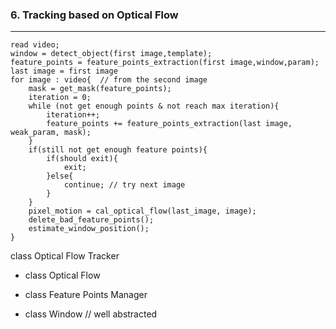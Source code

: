 ### 6. Tracking based on Optical Flow

----

~~~pseudocode
read video;
window = detect_object(first image,template);
feature_points = feature_points_extraction(first image,window,param);
last image = first image
for image : video{  // from the second image
	mask = get_mask(feature_points);
	iteration = 0;
 	while (not get enough points & not reach max iteration){
		iteration++;
		feature_points += feature_points_extraction(last image, weak_param, mask); 
	}
	if(still not get enough feature points){
        if(should exit){
        	exit;
        }else{
        	continue; // try next image
        }
    }
	pixel_motion = cal_optical_flow(last_image, image);
	delete_bad_feature_points();
	estimate_window_position();
}
~~~



class Optical Flow Tracker

*  class Optical Flow

* class Feature Points Manager

* class Window // well abstracted



